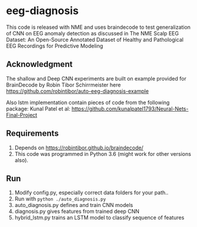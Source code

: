 # eeg-diagnosis
This code is released with NME and uses braindecode to test generalization of CNN on EEG anomaly detection as discussed in 
The NME Scalp EEG Dataset: An Open-Source Annotated Dataset of Healthy and Pathological EEG Recordings for Predictive Modeling
## Acknowledgment 
The shallow and Deep CNN experiments are built on example provided for BrainDecode by ‪Robin Tibor Schirrmeister here
https://github.com/robintibor/auto-eeg-diagnosis-example

Also lstm implementation contain pieces of code from the following package:
Kunal Patel et al: https://github.com/kunalpatel1793/Neural-Nets-Final-Project

## Requirements
1. Depends on https://robintibor.github.io/braindecode/ 
2. This code was programmed in Python 3.6 (might work for other versions also).

## Run
1. Modify config.py, especially correct data folders for your path..
2. Run with `python ./auto_diagnosis.py`
3. auto_diagnosis.py defines and train CNN models
4. diagnosis.py gives features from trained deep CNN
5. hybrid_lstm.py trains an LSTM model to classify sequence of features
##

